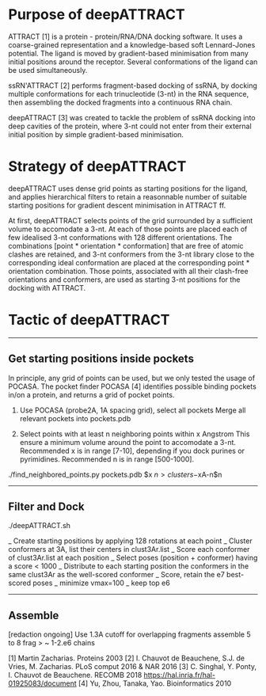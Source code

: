 # Purpose of deepATTRACT

ATTRACT [1] is a protein - protein/RNA/DNA docking software.
It uses a coarse-grained representation and a knowledge-based soft Lennard-Jones potential.
The ligand is moved by gradient-based minimisation from many initial positions
around the receptor. Several conformations of the ligand can be used simultaneously.

ssRN'ATTRACT [2] performs fragment-based docking of ssRNA,
by docking multiple conformations for each trinucleotide (3-nt) in the RNA sequence,
then assembling the docked fragments into a continuous RNA chain.

deepATTRACT [3] was created to tackle the problem of ssRNA docking into
deep cavities of the protein, where 3-nt could not enter from their external
initial position by simple gradient-based minimisation.


# Strategy of deepATTRACT

deepATTRACT uses dense grid points as starting positions for the ligand,
and applies hierarchical filters to retain a reasonnable number of
suitable starting positions for gradient descent minimisation in ATTRACT ff.

At first, deepATTRACT selects points of the grid surrounded by a sufficient
volume to accomodate a 3-nt. At each of those points are placed each of few
 idealised 3-nt conformations with 128 different orientations. The combinations
 [point * orientation * conformation] that are free of atomic clashes are retained,
 and 3-nt conformers from the 3-nt library close to the corresponding ideal
 conformation are placed at the corresponding point * orientation combination.
Those points, associated with all their clash-free orientations and conformers,
are used as starting 3-nt positions for the docking with ATTRACT.


# Tactic of deepATTRACT


------------------------------------------
Get starting positions inside pockets
------------------------------------------
In principle, any grid of points can be used, but we only tested the usage of
POCASA. The pocket finder POCASA [4] identifies possible binding pockets
in/on a protein, and returns a grid of pocket points.

1.  Use POCASA (probe2A, 1A spacing grid), select all pockets
Merge all relevant pockets into pockets.pdb

2.  Select points with at least n neighboring points within x Angstrom
This ensure a minimum volume around the point to accomodate a 3-nt.
Recommended x is in range [7-10], depending if you dock purines or pyrimidines.
Recommended n is in range [500-1000].

./find_neighbored_points.py pockets.pdb $x $n > clusters-$xA-n$n

------------------------------------------
Filter and Dock
------------------------------------------

./deepATTRACT.sh

_ Create starting positions by applying 128 rotations at each point 
_ Cluster conformers at 3A, list their centers in clust3Ar.list
_ Score each conformer of clust3Ar.list at each position
_ Select poses (position + conformer) having a score < 1000
_ Distribute to each starting position the conformers in the same clust3Ar as the well-scored conformer
_ Score, retain the e7 best-scored poses
_ minimize vmax=100
_ keep top e6

------------------------------------------
Assemble
------------------------------------------
[redaction ongoing]
Use 1.3A cutoff for overlapping fragments
assemble 5 to 8 frag > ~ 1-2.e6 chains



[1] Martin Zacharias. Proteins 2003
[2] I. Chauvot de Beauchene, S.J. de Vries, M. Zacharias. PLoS comput 2016 & NAR 2016
[3] C. Singhal, Y. Ponty, I. Chauvot de Beauchene. RECOMB 2018 https://hal.inria.fr/hal-01925083/document
[4] Yu, Zhou, Tanaka, Yao. Bioinformatics 2010
